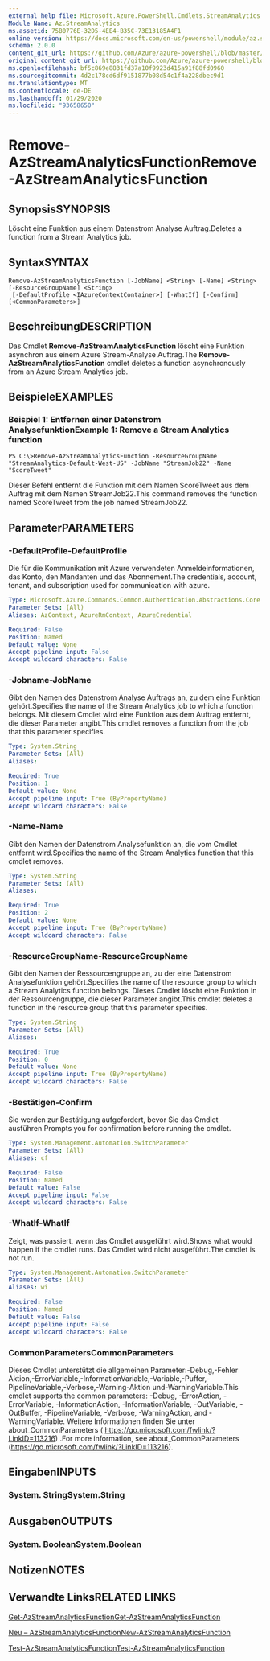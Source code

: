 ```yaml
---
external help file: Microsoft.Azure.PowerShell.Cmdlets.StreamAnalytics.dll-Help.xml
Module Name: Az.StreamAnalytics
ms.assetid: 75B0776E-32D5-4EE4-B35C-73E13185A4F1
online version: https://docs.microsoft.com/en-us/powershell/module/az.streamanalytics/remove-azstreamanalyticsfunction
schema: 2.0.0
content_git_url: https://github.com/Azure/azure-powershell/blob/master/src/StreamAnalytics/StreamAnalytics/help/Remove-AzStreamAnalyticsFunction.md
original_content_git_url: https://github.com/Azure/azure-powershell/blob/master/src/StreamAnalytics/StreamAnalytics/help/Remove-AzStreamAnalyticsFunction.md
ms.openlocfilehash: bf5c869e8831fd37a10f9923d415a91f88fd0960
ms.sourcegitcommit: 4d2c178cd6df9151877b08d54c1f4a228dbec9d1
ms.translationtype: MT
ms.contentlocale: de-DE
ms.lasthandoff: 01/29/2020
ms.locfileid: "93658650"
---
```

# <span data-ttu-id="91759-101">Remove-AzStreamAnalyticsFunction</span><span class="sxs-lookup"><span data-stu-id="91759-101">Remove-AzStreamAnalyticsFunction</span></span>

## <span data-ttu-id="91759-102">Synopsis</span><span class="sxs-lookup"><span data-stu-id="91759-102">SYNOPSIS</span></span>
<span data-ttu-id="91759-103">Löscht eine Funktion aus einem Datenstrom Analyse Auftrag.</span><span class="sxs-lookup"><span data-stu-id="91759-103">Deletes a function from a Stream Analytics job.</span></span>

## <span data-ttu-id="91759-104">Syntax</span><span class="sxs-lookup"><span data-stu-id="91759-104">SYNTAX</span></span>

```
Remove-AzStreamAnalyticsFunction [-JobName] <String> [-Name] <String> [-ResourceGroupName] <String>
 [-DefaultProfile <IAzureContextContainer>] [-WhatIf] [-Confirm] [<CommonParameters>]
```

## <span data-ttu-id="91759-105">Beschreibung</span><span class="sxs-lookup"><span data-stu-id="91759-105">DESCRIPTION</span></span>
<span data-ttu-id="91759-106">Das Cmdlet **Remove-AzStreamAnalyticsFunction** löscht eine Funktion asynchron aus einem Azure Stream-Analyse Auftrag.</span><span class="sxs-lookup"><span data-stu-id="91759-106">The **Remove-AzStreamAnalyticsFunction** cmdlet deletes a function asynchronously from an Azure Stream Analytics job.</span></span>

## <span data-ttu-id="91759-107">Beispiele</span><span class="sxs-lookup"><span data-stu-id="91759-107">EXAMPLES</span></span>

### <span data-ttu-id="91759-108">Beispiel 1: Entfernen einer Datenstrom Analysefunktion</span><span class="sxs-lookup"><span data-stu-id="91759-108">Example 1: Remove a Stream Analytics function</span></span>
```
PS C:\>Remove-AzStreamAnalyticsFunction -ResourceGroupName "StreamAnalytics-Default-West-US" -JobName "StreamJob22" -Name "ScoreTweet"
```

<span data-ttu-id="91759-109">Dieser Befehl entfernt die Funktion mit dem Namen ScoreTweet aus dem Auftrag mit dem Namen StreamJob22.</span><span class="sxs-lookup"><span data-stu-id="91759-109">This command removes the function named ScoreTweet from the job named StreamJob22.</span></span>

## <span data-ttu-id="91759-110">Parameter</span><span class="sxs-lookup"><span data-stu-id="91759-110">PARAMETERS</span></span>

### <span data-ttu-id="91759-111">-DefaultProfile</span><span class="sxs-lookup"><span data-stu-id="91759-111">-DefaultProfile</span></span>
<span data-ttu-id="91759-112">Die für die Kommunikation mit Azure verwendeten Anmeldeinformationen, das Konto, den Mandanten und das Abonnement.</span><span class="sxs-lookup"><span data-stu-id="91759-112">The credentials, account, tenant, and subscription used for communication with azure.</span></span>

```yaml
Type: Microsoft.Azure.Commands.Common.Authentication.Abstractions.Core.IAzureContextContainer
Parameter Sets: (All)
Aliases: AzContext, AzureRmContext, AzureCredential

Required: False
Position: Named
Default value: None
Accept pipeline input: False
Accept wildcard characters: False
```

### <span data-ttu-id="91759-113">-Jobname</span><span class="sxs-lookup"><span data-stu-id="91759-113">-JobName</span></span>
<span data-ttu-id="91759-114">Gibt den Namen des Datenstrom Analyse Auftrags an, zu dem eine Funktion gehört.</span><span class="sxs-lookup"><span data-stu-id="91759-114">Specifies the name of the Stream Analytics job to which a function belongs.</span></span>
<span data-ttu-id="91759-115">Mit diesem Cmdlet wird eine Funktion aus dem Auftrag entfernt, die dieser Parameter angibt.</span><span class="sxs-lookup"><span data-stu-id="91759-115">This cmdlet removes a function from the job that this parameter specifies.</span></span>

```yaml
Type: System.String
Parameter Sets: (All)
Aliases:

Required: True
Position: 1
Default value: None
Accept pipeline input: True (ByPropertyName)
Accept wildcard characters: False
```

### <span data-ttu-id="91759-116">-Name</span><span class="sxs-lookup"><span data-stu-id="91759-116">-Name</span></span>
<span data-ttu-id="91759-117">Gibt den Namen der Datenstrom Analysefunktion an, die vom Cmdlet entfernt wird.</span><span class="sxs-lookup"><span data-stu-id="91759-117">Specifies the name of the Stream Analytics function that this cmdlet removes.</span></span>

```yaml
Type: System.String
Parameter Sets: (All)
Aliases:

Required: True
Position: 2
Default value: None
Accept pipeline input: True (ByPropertyName)
Accept wildcard characters: False
```

### <span data-ttu-id="91759-118">-ResourceGroupName</span><span class="sxs-lookup"><span data-stu-id="91759-118">-ResourceGroupName</span></span>
<span data-ttu-id="91759-119">Gibt den Namen der Ressourcengruppe an, zu der eine Datenstrom Analysefunktion gehört.</span><span class="sxs-lookup"><span data-stu-id="91759-119">Specifies the name of the resource group to which a Stream Analytics function belongs.</span></span>
<span data-ttu-id="91759-120">Dieses Cmdlet löscht eine Funktion in der Ressourcengruppe, die dieser Parameter angibt.</span><span class="sxs-lookup"><span data-stu-id="91759-120">This cmdlet deletes a function in the resource group that this parameter specifies.</span></span>

```yaml
Type: System.String
Parameter Sets: (All)
Aliases:

Required: True
Position: 0
Default value: None
Accept pipeline input: True (ByPropertyName)
Accept wildcard characters: False
```

### <span data-ttu-id="91759-121">-Bestätigen</span><span class="sxs-lookup"><span data-stu-id="91759-121">-Confirm</span></span>
<span data-ttu-id="91759-122">Sie werden zur Bestätigung aufgefordert, bevor Sie das Cmdlet ausführen.</span><span class="sxs-lookup"><span data-stu-id="91759-122">Prompts you for confirmation before running the cmdlet.</span></span>

```yaml
Type: System.Management.Automation.SwitchParameter
Parameter Sets: (All)
Aliases: cf

Required: False
Position: Named
Default value: False
Accept pipeline input: False
Accept wildcard characters: False
```

### <span data-ttu-id="91759-123">-WhatIf</span><span class="sxs-lookup"><span data-stu-id="91759-123">-WhatIf</span></span>
<span data-ttu-id="91759-124">Zeigt, was passiert, wenn das Cmdlet ausgeführt wird.</span><span class="sxs-lookup"><span data-stu-id="91759-124">Shows what would happen if the cmdlet runs.</span></span>
<span data-ttu-id="91759-125">Das Cmdlet wird nicht ausgeführt.</span><span class="sxs-lookup"><span data-stu-id="91759-125">The cmdlet is not run.</span></span>

```yaml
Type: System.Management.Automation.SwitchParameter
Parameter Sets: (All)
Aliases: wi

Required: False
Position: Named
Default value: False
Accept pipeline input: False
Accept wildcard characters: False
```

### <span data-ttu-id="91759-126">CommonParameters</span><span class="sxs-lookup"><span data-stu-id="91759-126">CommonParameters</span></span>
<span data-ttu-id="91759-127">Dieses Cmdlet unterstützt die allgemeinen Parameter:-Debug,-Fehler Aktion,-ErrorVariable,-InformationVariable,-Variable,-Puffer,-PipelineVariable,-Verbose,-Warning-Aktion und-WarningVariable.</span><span class="sxs-lookup"><span data-stu-id="91759-127">This cmdlet supports the common parameters: -Debug, -ErrorAction, -ErrorVariable, -InformationAction, -InformationVariable, -OutVariable, -OutBuffer, -PipelineVariable, -Verbose, -WarningAction, and -WarningVariable.</span></span> <span data-ttu-id="91759-128">Weitere Informationen finden Sie unter about_CommonParameters ( https://go.microsoft.com/fwlink/?LinkID=113216) .</span><span class="sxs-lookup"><span data-stu-id="91759-128">For more information, see about_CommonParameters (https://go.microsoft.com/fwlink/?LinkID=113216).</span></span>

## <span data-ttu-id="91759-129">Eingaben</span><span class="sxs-lookup"><span data-stu-id="91759-129">INPUTS</span></span>

### <span data-ttu-id="91759-130">System. String</span><span class="sxs-lookup"><span data-stu-id="91759-130">System.String</span></span>

## <span data-ttu-id="91759-131">Ausgaben</span><span class="sxs-lookup"><span data-stu-id="91759-131">OUTPUTS</span></span>

### <span data-ttu-id="91759-132">System. Boolean</span><span class="sxs-lookup"><span data-stu-id="91759-132">System.Boolean</span></span>

## <span data-ttu-id="91759-133">Notizen</span><span class="sxs-lookup"><span data-stu-id="91759-133">NOTES</span></span>

## <span data-ttu-id="91759-134">Verwandte Links</span><span class="sxs-lookup"><span data-stu-id="91759-134">RELATED LINKS</span></span>

[<span data-ttu-id="91759-135">Get-AzStreamAnalyticsFunction</span><span class="sxs-lookup"><span data-stu-id="91759-135">Get-AzStreamAnalyticsFunction</span></span>](./Get-AzStreamAnalyticsFunction.md)

[<span data-ttu-id="91759-136">Neu – AzStreamAnalyticsFunction</span><span class="sxs-lookup"><span data-stu-id="91759-136">New-AzStreamAnalyticsFunction</span></span>](./New-AzStreamAnalyticsFunction.md)

[<span data-ttu-id="91759-137">Test-AzStreamAnalyticsFunction</span><span class="sxs-lookup"><span data-stu-id="91759-137">Test-AzStreamAnalyticsFunction</span></span>](./Test-AzStreamAnalyticsFunction.md)


